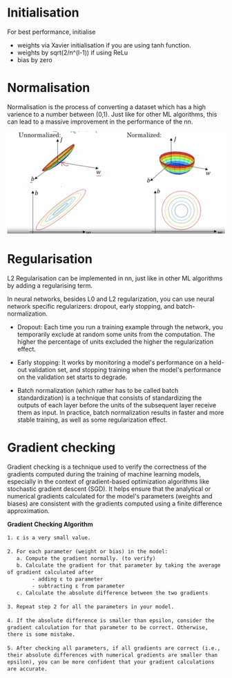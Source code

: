 # Initialisation
For best performance, initialise 
 - weights via Xavier initialisation if you are using tanh function. 
 - weights by sqrt(2/n^(l-1)) if using ReLu
 - bias by zero 

# Normalisation
Normalisation is the process of converting a dataset which has a high varience to a number between (0,1). Just like for other ML algorithms, this can lead to a massive improvement in the performance of the nn.

![Alt text](<Screenshot from 2023-10-11 20-38-12.png>)

# Regularisation
L2 Regularisation can be implemented in nn, just like in other ML algorithms by adding a regularising term. 

In neural networks, besides L0 and L2 regularization, you can use neural network specific regularizers: dropout, early stopping, and batch-normalization.

- Dropout: Each time you run a training example through the network, you temporarily exclude at random some units from the computation. The higher the percentage of units excluded the higher the regularization effect.
  
- Early stopping: It works by monitoring a model's performance on a held-out validation set, and stopping training when the model's performance on the validation set starts to degrade.
  
- Batch normalization (which rather has to be called batch standardization) is a technique that consists of standardizing the outputs of each layer before the units of the subsequent layer receive them as input. In practice, batch normalization results in faster and more stable training, as well as some regularization effect.


# Gradient checking
Gradient checking is a technique used to verify the correctness of the gradients computed during the training of machine learning models, especially in the context of gradient-based optimization algorithms like stochastic gradient descent (SGD). It helps ensure that the analytical or numerical gradients calculated for the model's parameters (weights and biases) are consistent with the gradients computed using a finite difference approximation.

**Gradient Checking Algorithm**
```
1. ε is a very small value.

2. For each parameter (weight or bias) in the model:
   a. Compute the gradient normally. (to verify)
   b. Calculate the gradient for that parameter by taking the average of gradient calculated after
        - adding ε to parameter 
        - subtracting ε from parameter 
   c. Calculate the absolute difference between the two gradients

3. Repeat step 2 for all the parameters in your model.

4. If the absolute difference is smaller than epsilon, consider the gradient calculation for that parameter to be correct. Otherwise, there is some mistake.

5. After checking all parameters, if all gradients are correct (i.e., their absolute differences with numerical gradients are smaller than epsilon), you can be more confident that your gradient calculations are accurate.
```